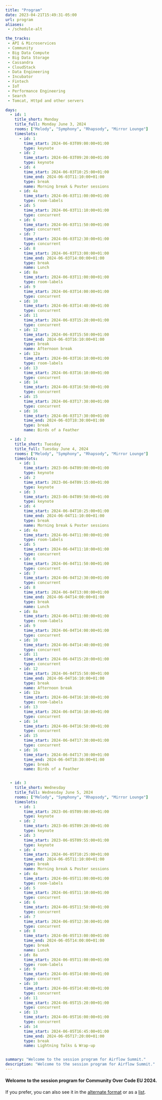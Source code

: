 ```yaml
---
title: "Program"
date: 2023-04-21T15:49:31-05:00
url: program
aliases:
 - /schedule-alt

the_tracks:
 - API & Microservices
 - Community
 - Big Data Compute
 - Big Data Storage
 - Cassandra
 - CloudStack
 - Data Engineering
 - Incubator
 - Fintech
 - IoT
 - Performance Engineering
 - Search
 - Tomcat, Httpd and other servers

days: 
  - id: 1
    title_short: Monday
    title_full: Monday June 3, 2024
    rooms: ["Melody", "Symphony", "Rhapsody", "Mirror Lounge"]
    timeslots: 
      - id: 1
        time_start: 2024-06-03T09:00:00+01:00
        type: keynote
      - id: 2
        time_start: 2024-06-03T09:20:00+01:00
        type: keynote
      - id: 4
        time_start: 2024-06-03T10:25:00+01:00
        time_end: 2024-06-03T11:10:00+01:00
        type: break
        name: Morning break & Poster sessions
      - id: 4a
        time_start: 2024-06-03T11:00:00+01:00
        type: room-labels
      - id: 5
        time_start: 2024-06-03T11:10:00+01:00
        type: concurrent
      - id: 6
        time_start: 2024-06-03T11:50:00+01:00
        type: concurrent
      - id: 7
        time_start: 2024-06-03T12:30:00+01:00
        type: concurrent
      - id: 8
        time_start: 2024-06-03T13:00:00+01:00
        time_end: 2024-06-03T14:00:00+01:00
        type: break
        name: Lunch
      - id: 8a
        time_start: 2024-06-03T11:00:00+01:00
        type: room-labels
      - id: 9
        time_start: 2024-06-03T14:00:00+01:00
        type: concurrent
      - id: 10
        time_start: 2024-06-03T14:40:00+01:00
        type: concurrent
      - id: 11
        time_start: 2024-06-03T15:20:00+01:00
        type: concurrent
      - id: 12
        time_start: 2024-06-03T15:50:00+01:00
        time_end: 2024-06-03T16:10:00+01:00
        type: break
        name: Afternoon break
      - id: 12a
        time_start: 2024-06-03T16:10:00+01:00
        type: room-labels
      - id: 13
        time_start: 2024-06-03T16:10:00+01:00
        type: concurrent
      - id: 14
        time_start: 2024-06-03T16:50:00+01:00
        type: concurrent
      - id: 15
        time_start: 2024-06-03T17:30:00+01:00
        type: concurrent
      - id: 16
        time_start: 2024-06-03T17:30:00+01:00
        time_end: 2024-06-03T18:30:00+01:00
        type: break
        name: Birds of a Feather

  - id: 2
    title_short: Tuesday
    title_full: Tuesday June 4, 2024
    rooms: ["Melody", "Symphony", "Rhapsody", "Mirror Lounge"]
    timeslots: 
      - id: 1
        time_start: 2023-06-04T09:00:00+01:00
        type: keynote
      - id: 2
        time_start: 2023-06-04T09:15:00+01:00
        type: keynote
      - id: 3
        time_start: 2023-06-04T09:50:00+01:00
        type: keynote
      - id: 4
        time_start: 2024-06-04T10:25:00+01:00
        time_end: 2024-06-04T11:10:00+01:00
        type: break
        name: Morning break & Poster sessions
      - id: 4a
        time_start: 2024-06-04T11:00:00+01:00
        type: room-labels
      - id: 5
        time_start: 2024-06-04T11:10:00+01:00
        type: concurrent
      - id: 6
        time_start: 2024-06-04T11:50:00+01:00
        type: concurrent
      - id: 7
        time_start: 2024-06-04T12:30:00+01:00
        type: concurrent
      - id: 8
        time_start: 2024-06-04T13:00:00+01:00
        time_end: 2024-06-04T14:00:00+01:00
        type: break
        name: Lunch
      - id: 8a
        time_start: 2024-06-04T11:00:00+01:00
        type: room-labels
      - id: 9
        time_start: 2024-06-04T14:00:00+01:00
        type: concurrent
      - id: 10
        time_start: 2024-06-04T14:40:00+01:00
        type: concurrent
      - id: 11
        time_start: 2024-06-04T15:20:00+01:00
        type: concurrent
      - id: 12
        time_start: 2024-06-04T15:50:00+01:00
        time_end: 2024-06-04T16:10:00+01:00
        type: break
        name: Afternoon break
      - id: 12a
        time_start: 2024-06-04T16:10:00+01:00
        type: room-labels
      - id: 13
        time_start: 2024-06-04T16:10:00+01:00
        type: concurrent
      - id: 14
        time_start: 2024-06-04T16:50:00+01:00
        type: concurrent
      - id: 15
        time_start: 2024-06-04T17:30:00+01:00
        type: concurrent
      - id: 16
        time_start: 2024-06-04T17:30:00+01:00
        time_end: 2024-06-04T18:30:00+01:00
        type: break
        name: Birds of a Feather


  - id: 3
    title_short: Wednesday
    title_full: Wednesday June 5, 2024
    rooms: ["Melody", "Symphony", "Rhapsody", "Mirror Lounge"]
    timeslots: 
      - id: 1
        time_start: 2023-06-05T09:00:00+01:00
        type: keynote
      - id: 2
        time_start: 2023-06-05T09:20:00+01:00
        type: keynote
      - id: 3
        time_start: 2023-06-05T09:55:00+01:00
        type: keynote
      - id: 4
        time_start: 2024-06-05T10:25:00+01:00
        time_end: 2024-06-05T11:10:00+01:00
        type: break
        name: Morning break & Poster sessions
      - id: 4a
        time_start: 2024-06-05T11:00:00+01:00
        type: room-labels
      - id: 5
        time_start: 2024-06-05T11:10:00+01:00
        type: concurrent
      - id: 6
        time_start: 2024-06-05T11:50:00+01:00
        type: concurrent
      - id: 7
        time_start: 2024-06-05T12:30:00+01:00
        type: concurrent
      - id: 8
        time_start: 2024-06-05T13:00:00+01:00
        time_end: 2024-06-05T14:00:00+01:00
        type: break
        name: Lunch
      - id: 8a
        time_start: 2024-06-05T11:00:00+01:00
        type: room-labels
      - id: 9
        time_start: 2024-06-05T14:00:00+01:00
        type: concurrent
      - id: 10
        time_start: 2024-06-05T14:40:00+01:00
        type: concurrent
      - id: 11
        time_start: 2024-06-05T15:20:00+01:00
        type: concurrent
      - id: 13
        time_start: 2024-06-05T16:00:00+01:00
        type: concurrent
      - id: 14
        time_start: 2024-06-05T16:45:00+01:00
        time_end: 2024-06-05T17:20:00+01:00
        type: break
        name: Lightning Talks & Wrap-up


summary: "Welcome to the session program for Airflow Summit."
description: "Welcome to the session program for Airflow Summit."
---
```


<h4 class="mb-4">Welcome to the session program for Community Over Code EU 2024. </h4>

<p>If you prefer, you can also see it in the <a href="/schedule">alternate format</a> or as a <a href="/sessions/2024/">list</a>.